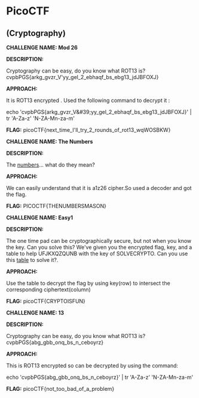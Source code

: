 # **PicoCTF**

## **(Cryptography)**

**CHALLENGE NAME: Mod 26**

**DESCRIPTION:**

Cryptography can be easy, do you know what ROT13 is? cvpbPGS{arkg\_gvzr\_V&#39;yy\_gel\_2\_ebhaqf\_bs\_ebg13\_jdJBFOXJ}

**APPROACH:**

It is ROT13 encrypted . Used the following command to decrypt it :

echo &#39;cvpbPGS{arkg\_gvzr\_V\&#39;yy\_gel\_2\_ebhaqf\_bs\_ebg13\_jdJBFOXJ}&#39; | tr &#39;A-Za-z&#39; &#39;N-ZA-Mn-za-m&#39;

**FLAG:** picoCTF{next\_time\_I&#39;ll\_try\_2\_rounds\_of\_rot13\_wqWOSBKW}

**CHALLENGE NAME: The Numbers**

**DESCRIPTION:**

The [numbers](https://jupiter.challenges.picoctf.org/static/f209a32253affb6f547a585649ba4fda/the_numbers.png)... what do they mean?

**APPROACH:**

We can easily understand that it is a1z26 cipher.So used a decoder and got the flag.

**FLAG:** PICOCTF{THENUMBERSMASON}

**CHALLENGE NAME: Easy1**

**DESCRIPTION:**

The one time pad can be cryptographically secure, but not when you know the key. Can you solve this? We&#39;ve given you the encrypted flag, key, and a table to help UFJKXQZQUNB with the key of SOLVECRYPTO. Can you use this [table](https://jupiter.challenges.picoctf.org/static/1fd21547c154c678d2dab145c29f1d79/table.txt) to solve it?.

**APPROACH:**

Use the table to decrypt the flag by using key(row) to intersect the corresponding ciphertext(column)

**FLAG:** picoCTF{CRYPTOISFUN}

**CHALLENGE NAME: 13**

**DESCRIPTION:**

Cryptography can be easy, do you know what ROT13 is? cvpbPGS{abg\_gbb\_onq\_bs\_n\_ceboyrz}

**APPROACH:**

This is ROT13 encrypted so can be decrypted by using the command:

echo &#39;cvpbPGS{abg\_gbb\_onq\_bs\_n\_ceboyrz}&#39; | tr &#39;A-Za-z&#39; &#39;N-ZA-Mn-za-m&#39;

**FLAG:** picoCTF{not\_too\_bad\_of\_a\_problem}

